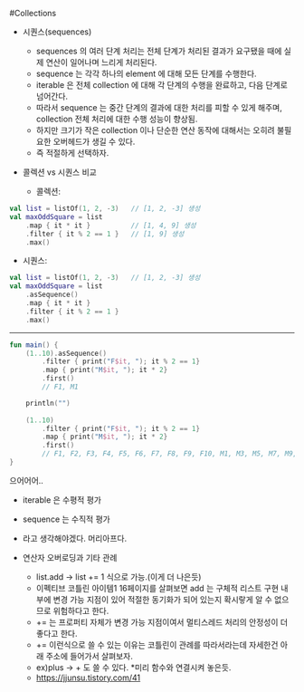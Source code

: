#Collections

- 시퀀스(sequences)
  - sequences 의 여러 단계 처리는 전체 단계가 처리된 결과가 요구됐을 때에 실제 연산이 일어나며 느리게 처리된다.
  - sequence 는 각각 하나의 element 에 대해 모든 단계를 수행한다.
  - iterable 은 전체 collection 에 대해 각 단계의 수행을 완료하고, 다음 단계로 넘어간다.
  - 따라서 sequence 는 중간 단계의 결과에 대한 처리를 피할 수 있게 해주며, collection 전체 처리에 대한 수행 성능이 향상됨.
  - 하지만 크기가 작은 collection 이나 단순한 연산 동작에 대해서는 오히려 불필요한 오버헤드가 생길 수 있다.
  - 즉 적절하게 선택하자.


- 콜렉션 vs 시퀀스 비교
  - 콜렉션:
```kotlin
val list = listOf(1, 2, -3)   // [1, 2, -3] 생성
val maxOddSquare = list
    .map { it * it }          // [1, 4, 9] 생성
    .filter { it % 2 == 1 }   // [1, 9] 생성
    .max()
```
  - 시퀀스:
```kotlin
val list = listOf(1, 2, -3)   // [1, 2, -3] 생성
val maxOddSquare = list
    .asSequence()
    .map { it * it }
    .filter { it % 2 == 1 }
    .max()
```

---
```kotlin
fun main() {
    (1..10).asSequence()
	    .filter { print("F$it, "); it % 2 == 1}
        .map { print("M$it, "); it * 2}
        .first()
        // F1, M1

    println("")
 
    (1..10)
        .filter { print("F$it, "); it % 2 == 1}
        .map { print("M$it, "); it * 2}
        .first()
   		// F1, F2, F3, F4, F5, F6, F7, F8, F9, F10, M1, M3, M5, M7, M9,
}
```
으어어어..
- iterable 은 수평적 평가
- sequence 는 수직적 평가
- 라고 생각해야겠다. 머리아프다.

- 연산자 오버로딩과 기타 관례
  - list.add -> list += 1 식으로 가능.(이게 더 나은듯)
  - 이펙티브 코틀린 아이템1 16페이지를 살펴보면 add 는 구체적 리스트 구현 내부에 변경 가능 지점이 있어 적절한 동기화가 되어 있는지 확시랗게 알 수 없으므로 위험하다고 한다.
  - += 는 프로퍼티 자체가 변경 가능 지점이여서 멀티스레드 처리의 안정성이 더 좋다고 한다.
  - += 이런식으로 쓸 수 있는 이유는 코틀린이 관례를 따라서라는데 자세한건 아래 주소에 들어가서 살펴보자.
  - ex)plus -> + 도 쓸 수 있다. *미리 함수와 연결시켜 놓은듯.
  - https://jjunsu.tistory.com/41


